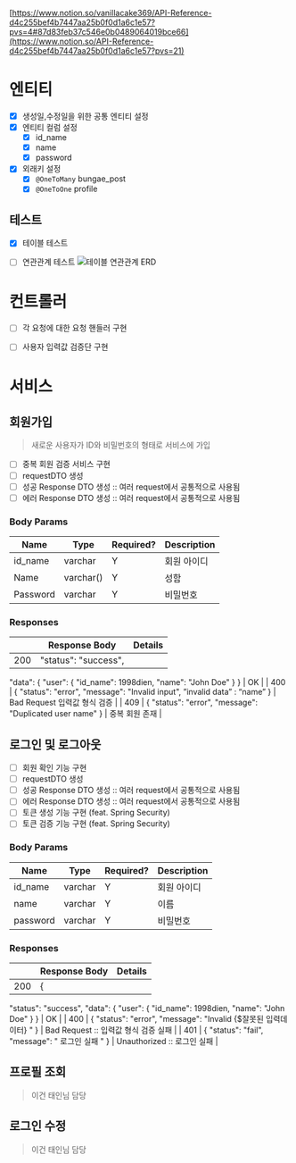[https://www.notion.so/vanillacake369/API-Reference-d4c255bef4b7447aa25b0f0d1a6c1e57?pvs=4#87d83feb37c546e0b0489064019bce66](https://www.notion.so/API-Reference-d4c255bef4b7447aa25b0f0d1a6c1e57?pvs=21)

# 엔티티

- [x]  생성일,수정일을 위한 공통 엔티티 설정
- [x]  엔티티 컬럼 설정
    - [x]  id_name
    - [x]  name
    - [x]  password
- [x]  외래키 설정
    - [x]  `@OneToMany` bungae_post
    - [x]  `@OneToOne` profile
## 테스트
- [x] 테이블 테스트
- [ ] 연관관계 테스트
![테이블 연관관계 ERD](https://www.notion.so/image/https%3A%2F%2Fprod-files-secure.s3.us-west-2.amazonaws.com%2F3db2b170-876f-457d-b66e-dd806b51bd64%2F64fd329e-431c-4b8e-a0fb-e78c989436c2%2FUntitled.png?table=block&id=515946cd-17df-4d41-9c56-d57e288c5f7e&spaceId=3db2b170-876f-457d-b66e-dd806b51bd64&width=1740&userId=03fe3df2-6915-4b61-90cb-f95512192a82&cache=v2)


# 컨트롤러
- [ ] 각 요청에 대한 요청 핸들러 구현
- [ ] 사용자 입력값 검증단 구현


# 서비스

## 회원가입 
> 새로운 사용자가 ID와 비밀번호의 형태로 서비스에 가입
- [ ] 중복 회원 검증 서비스 구현
- [ ] requestDTO 생성
- [ ] 성공 Response DTO 생성 :: 여러 request에서 공통적으로 사용됨
- [ ] 에러 Response DTO 생성 :: 여러 request에서 공통적으로 사용됨

### Body Params
| Name | Type | Required? | Description |
| --- | --- | --- | --- |
| id_name | varchar | Y | 회원 아이디 |
| Name | varchar() | Y | 성함 |
| Password | varchar | Y | 비밀번호 |

### Responses

|     | Response Body        | Details |
|-----|----------------------|---------|
| 200 | "status": "success", |         |

"data": {
"user": {
"id_name": 1998dien,
"name": "John Doe"
}
} | OK |
| 400 | {
"status": "error",
"message": "Invalid input",
”invalid data” : “name”
} | Bad Request 입력값 형식 검증 |
| 409 | {
"status": "error",
"message": "Duplicated user name"
} | 중복 회원 존재 |


##  로그인 및 로그아웃
- [ ] 회원 확인 기능 구현
- [ ] requestDTO 생성
- [ ] 성공 Response DTO 생성 :: 여러 request에서 공통적으로 사용됨
- [ ] 에러 Response DTO 생성 :: 여러 request에서 공통적으로 사용됨
- [ ] 토큰 생성 기능 구현 (feat. Spring Security) 
- [ ] 토큰 검증 기능 구현 (feat. Spring Security) 

### Body Params

| Name | Type | Required? | Description |
| --- | --- | --- | --- |
| id_name | varchar | Y | 회원 아이디 |
| name | varchar | Y | 이름 |
| password | varchar | Y | 비밀번호 |

### Responses

|     | Response Body | Details |
|-----|---------------|---------|
| 200 | {             |         |

"status": "success",
"data": {
"user": {
"id_name": 1998dien,
"name": "John Doe"
}
} | OK |
| 400 | {
"status": "error",
"message": "Invalid {$잘못된 입력데이터} "
} | Bad Request :: 입력값 형식 검증 실패 |
| 401 | {
"status": "fail",
"message": " 로그인 실패 "
} | Unauthorized :: 로그인 실패 |


## 프로필 조회

> 이건 태인님 담당
>

## 로그인 수정

> 이건 태인님 담당
>